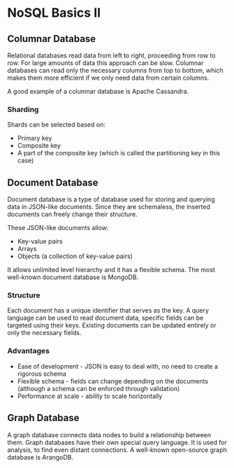 # NoSQL Basics II

## Columnar Database

Relational databases read data from left to right, proceeding from row to row. For large amounts of data this approach can be slow. Columnar databases can read only the necessary columns from top to bottom, which makes them more efficient if we only need data from certain columns.

A good example of a columnar database is Apache Cassandra.

### Sharding

Shards can be selected based on:

* Primary key
* Composite key
* A part of the composite key (which is called the partitioning key in this case)


## Document Database

Document database is a type of database used for storing and querying data in JSON-like documents. Since they are schemaless, the inserted documents can freely change their structure.

These JSON-like documents allow:
* Key-value pairs
* Arrays
* Objects (a collection of key-value pairs)

It allows unlimited level hierarchy and it has a flexible schema. The most well-known document database is MongoDB.

### Structure

Each document has a unique identifier that serves as the key. A query language can be used to read document data, specific fields can be targeted using their keys. Existing documents can be updated entirely or only the necessary fields.

### Advantages

* Ease of development - JSON is easy to deal with, no need to create a rigorous schema
* Flexible schema - fields can change depending on the documents (although a schema can be enforced through validation)
* Performance at scale - ability to scale horizontally

## Graph Database

A graph database connects data nodes to build a relationship between them. Graph databases have their own special query language. It is used for analysis, to find even distant connections. A well-known open-source graph database is ArangoDB.